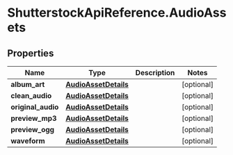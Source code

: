 # ShutterstockApiReference.AudioAssets

## Properties
Name | Type | Description | Notes
------------ | ------------- | ------------- | -------------
**album_art** | [**AudioAssetDetails**](AudioAssetDetails.md) |  | [optional] 
**clean_audio** | [**AudioAssetDetails**](AudioAssetDetails.md) |  | [optional] 
**original_audio** | [**AudioAssetDetails**](AudioAssetDetails.md) |  | [optional] 
**preview_mp3** | [**AudioAssetDetails**](AudioAssetDetails.md) |  | [optional] 
**preview_ogg** | [**AudioAssetDetails**](AudioAssetDetails.md) |  | [optional] 
**waveform** | [**AudioAssetDetails**](AudioAssetDetails.md) |  | [optional] 


